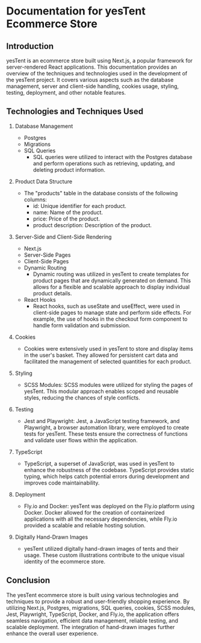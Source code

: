 # Documentation for yesTent Ecommerce Store

## Introduction

yesTent is an ecommerce store built using Next.js, a popular framework for server-rendered React applications. This documentation provides an overview of the techniques and technologies used in the development of the yesTent project. It covers various aspects such as the database management, server and client-side handling, cookies usage, styling, testing, deployment, and other notable features.

## Technologies and Techniques Used

1. Database Management

   - Postgres
   - Migrations
   - SQL Queries
     - SQL queries were utilized to interact with the Postgres database and perform operations such as retrieving, updating, and deleting product information.

2. Product Data Structure

   - The "products" table in the database consists of the following columns:
     - id: Unique identifier for each product.
     - name: Name of the product.
     - price: Price of the product.
     - product description: Description of the product.

3. Server-Side and Client-Side Rendering

   - Next.js
   - Server-Side Pages
   - Client-Side Pages
   - Dynamic Routing
     - Dynamic routing was utilized in yesTent to create templates for product pages that are dynamically generated on demand. This allows for a flexible and scalable approach to display individual product details.
   - React Hooks
     - React hooks, such as useState and useEffect, were used in client-side pages to manage state and perform side effects. For example, the use of hooks in the checkout form component to handle form validation and submission.

4. Cookies

   - Cookies were extensively used in yesTent to store and display items in the user's basket. They allowed for persistent cart data and facilitated the management of selected quantities for each product.

5. Styling

   - SCSS Modules: SCSS modules were utilized for styling the pages of yesTent. This modular approach enables scoped and reusable styles, reducing the chances of style conflicts.

6. Testing

   - Jest and Playwright: Jest, a JavaScript testing framework, and Playwright, a browser automation library, were employed to create tests for yesTent. These tests ensure the correctness of functions and validate user flows within the application.

7. TypeScript

   - TypeScript, a superset of JavaScript, was used in yesTent to enhance the robustness of the codebase. TypeScript provides static typing, which helps catch potential errors during development and improves code maintainability.

8. Deployment

   - Fly.io and Docker: yesTent was deployed on the Fly.io platform using Docker. Docker allowed for the creation of containerized applications with all the necessary dependencies, while Fly.io provided a scalable and reliable hosting solution.

9. Digitally Hand-Drawn Images

   - yesTent utilized digitally hand-drawn images of tents and their usage. These custom illustrations contribute to the unique visual identity of the ecommerce store.

## Conclusion

The yesTent ecommerce store is built using various technologies and techniques to provide a robust and user-friendly shopping experience. By utilizing Next.js, Postgres, migrations, SQL queries, cookies, SCSS modules, Jest, Playwright, TypeScript, Docker, and Fly.io, the application offers seamless navigation, efficient data management, reliable testing, and scalable deployment. The integration of hand-drawn images further enhance the overall user experience.
